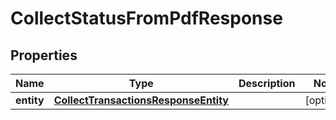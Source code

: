 

# CollectStatusFromPdfResponse


## Properties

| Name | Type | Description | Notes |
|------------ | ------------- | ------------- | -------------|
|**entity** | [**CollectTransactionsResponseEntity**](CollectTransactionsResponseEntity.md) |  |  [optional] |



